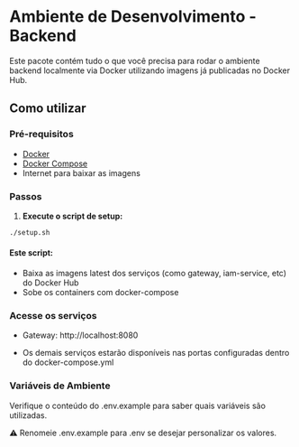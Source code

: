 # Ambiente de Desenvolvimento - Backend

Este pacote contém tudo o que você precisa para rodar o ambiente backend localmente via Docker utilizando imagens já publicadas no Docker Hub.

## Como utilizar

### Pré-requisitos

- [Docker](https://www.docker.com/)
- [Docker Compose](https://docs.docker.com/compose/)
- Internet para baixar as imagens

### Passos

1. **Execute o script de setup:**

```bash
./setup.sh
```
#### Este script:

- Baixa as imagens latest dos serviços (como gateway, iam-service, etc) do Docker Hub
- Sobe os containers com docker-compose

### Acesse os serviços

- Gateway: http://localhost:8080

- Os demais serviços estarão disponíveis nas portas configuradas dentro do docker-compose.yml

### Variáveis de Ambiente

Verifique o conteúdo do .env.example para saber quais variáveis são utilizadas.

⚠️ Renomeie .env.example para .env se desejar personalizar os valores.